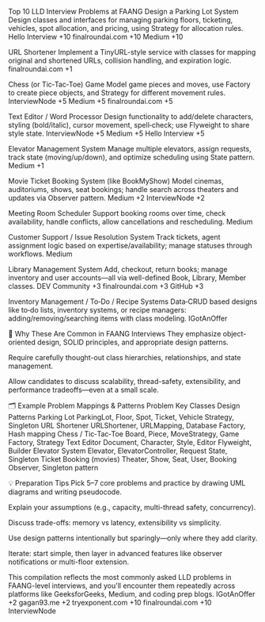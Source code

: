 Top 10 LLD Interview Problems at FAANG
Design a Parking Lot System
Design classes and interfaces for managing parking floors, ticketing, vehicles, spot allocation, and pricing, using Strategy for allocation rules. 
Hello Interview
+10
finalroundai.com
+10
Medium
+10

URL Shortener
Implement a TinyURL-style service with classes for mapping original and shortened URLs, collision handling, and expiration logic. 
finalroundai.com
+1

Chess (or Tic‑Tac‑Toe) Game
Model game pieces and moves, use Factory to create piece objects, and Strategy for different movement rules. 
InterviewNode
+5
Medium
+5
finalroundai.com
+5

Text Editor / Word Processor
Design functionality to add/delete characters, styling (bold/italic), cursor movement, spell‑check; use Flyweight to share style state. 
InterviewNode
+5
Medium
+5
Hello Interview
+5

Elevator Management System
Manage multiple elevators, assign requests, track state (moving/up/down), and optimize scheduling using State pattern. 
Medium
+1

Movie Ticket Booking System (like BookMyShow)
Model cinemas, auditoriums, shows, seat bookings; handle search across theaters and updates via Observer pattern. 
Medium
+2
InterviewNode
+2

Meeting Room Scheduler
Support booking rooms over time, check availability, handle conflicts, allow cancellations and rescheduling. 
Medium

Customer Support / Issue Resolution System
Track tickets, agent assignment logic based on expertise/availability; manage statuses through workflows. 
Medium

Library Management System
Add, checkout, return books; manage inventory and user accounts—all via well-defined Book, Library, Member classes. 
DEV Community
+3
finalroundai.com
+3
GitHub
+3

Inventory Management / To‑Do / Recipe Systems
Data‑CRUD based designs like to‑do lists, inventory systems, or recipe managers: adding/removing/searching items with class modeling. 
IGotAnOffer

🧩 Why These Are Common in FAANG Interviews
They emphasize object-oriented design, SOLID principles, and appropriate design patterns.

Require carefully thought-out class hierarchies, relationships, and state management.

Allow candidates to discuss scalability, thread-safety, extensibility, and performance tradeoffs—even at a small scale.

🗂 Example Problem Mappings & Patterns
Problem	Key Classes	Design Patterns
Parking Lot	ParkingLot, Floor, Spot, Ticket, Vehicle	Strategy, Singleton
URL Shortener	URLShortener, URLMapping, Database	Factory, Hash mapping
Chess / Tic‑Tac‑Toe	Board, Piece, MoveStrategy, Game	Factory, Strategy
Text Editor	Document, Character, Style, Editor	Flyweight, Builder
Elevator System	Elevator, ElevatorController, Request	State, Singleton
Ticket Booking (movies)	Theater, Show, Seat, User, Booking	Observer, Singleton pattern

💡 Preparation Tips
Pick 5–7 core problems and practice by drawing UML diagrams and writing pseudocode.

Explain your assumptions (e.g., capacity, multi-thread safety, concurrency).

Discuss trade-offs: memory vs latency, extensibility vs simplicity.

Use design patterns intentionally but sparingly—only where they add clarity.

Iterate: start simple, then layer in advanced features like observer notifications or multi-floor extension.

This compilation reflects the most commonly asked LLD problems in FAANG-level interviews, and you'll encounter them repeatedly across platforms like GeeksforGeeks, Medium, and coding prep blogs. 
IGotAnOffer
+2
gagan93.me
+2
tryexponent.com
+10
finalroundai.com
+10
InterviewNode
